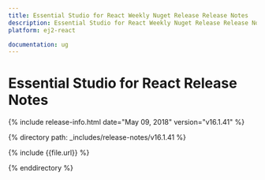 ```yaml
---
title: Essential Studio for React Weekly Nuget Release Release Notes  
description: Essential Studio for React Weekly Nuget Release Release Notes  
platform: ej2-react

documentation: ug
---
```


# Essential Studio for  React  Release Notes  

{% include release-info.html date="May 09, 2018"  version="v16.1.41" %} 

{% directory path: _includes/release-notes/v16.1.41 %}

{% include {{file.url}} %}

{% enddirectory %}

